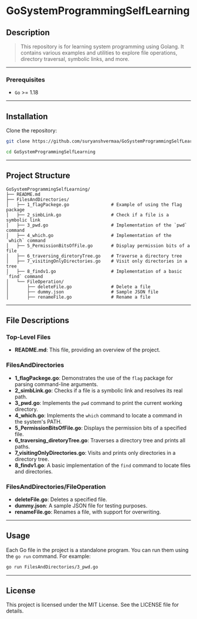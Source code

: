 # GoSystemProgrammingSelfLearning

## Description

> This repository is for learning system programming using Golang. It contains various examples and utilities to explore file operations, directory traversal, symbolic links, and more.

---

### Prerequisites

- `Go` >= 1.18

---

## Installation

Clone the repository:

```bash
git clone https://github.com/suryanshvermaa/GoSystemProgrammingSelfLearning.git

cd GoSystemProgrammingSelfLearning
```

---

## Project Structure

```
GoSystemProgrammingSelfLearning/
├── README.md
├── FilesAndDirectories/
│   ├── 1_flagPackege.go                # Example of using the flag package
│   ├── 2_simbLink.go                   # Check if a file is a symbolic link
│   ├── 3_pwd.go                        # Implementation of the `pwd` command
│   ├── 4_which.go                      # Implementation of the `which` command
│   ├── 5_PermissionBitsOfFile.go       # Display permission bits of a file
│   ├── 6_traversing_diretoryTree.go    # Traverse a directory tree
│   ├── 7_visitingOnlyDirectories.go    # Visit only directories in a tree
│   ├── 8_findv1.go                     # Implementation of a basic `find` command
│   └── FileOperation/
│       ├── deleteFile.go               # Delete a file
│       ├── dummy.json                  # Sample JSON file
│       ├── renameFile.go               # Rename a file
```

---

## File Descriptions

### Top-Level Files
- **README.md**: This file, providing an overview of the project.

### FilesAndDirectories
- **1_flagPackege.go**: Demonstrates the use of the `flag` package for parsing command-line arguments.
- **2_simbLink.go**: Checks if a file is a symbolic link and resolves its real path.
- **3_pwd.go**: Implements the `pwd` command to print the current working directory.
- **4_which.go**: Implements the `which` command to locate a command in the system's PATH.
- **5_PermissionBitsOfFile.go**: Displays the permission bits of a specified file.
- **6_traversing_diretoryTree.go**: Traverses a directory tree and prints all paths.
- **7_visitingOnlyDirectories.go**: Visits and prints only directories in a directory tree.
- **8_findv1.go**: A basic implementation of the `find` command to locate files and directories.

### FilesAndDirectories/FileOperation
- **deleteFile.go**: Deletes a specified file.
- **dummy.json**: A sample JSON file for testing purposes.
- **renameFile.go**: Renames a file, with support for overwriting.

---

## Usage

Each Go file in the project is a standalone program. You can run them using the `go run` command. For example:

```bash
go run FilesAndDirectories/3_pwd.go
```

---

## License

This project is licensed under the MIT License. See the LICENSE file for details.